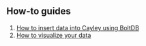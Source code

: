## How-to guides
1. [How to insert data into Cayley using BoltDB](01-insert/README.md)
1. [How to visualize your data](02-visualize/README.md)

